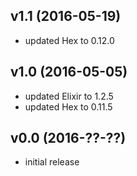 ## v1.1 (2016-05-19)

- updated Hex to 0.12.0

## v1.0 (2016-05-05)

- updated Elixir to 1.2.5
- updated Hex to 0.11.5

## v0.0 (2016-??-??)

- initial release
